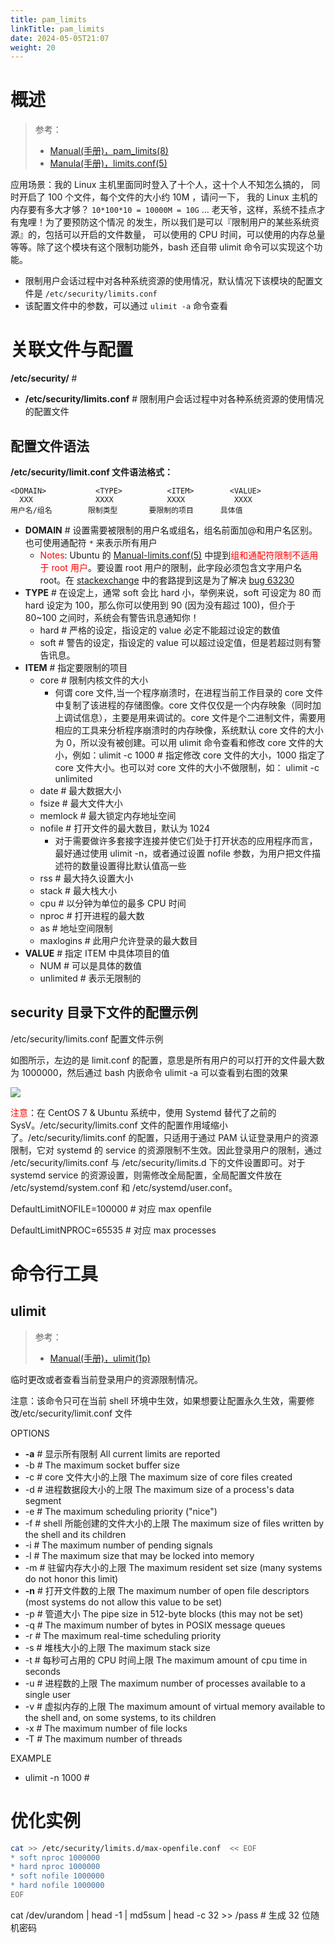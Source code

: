 ```yaml
---
title: pam_limits
linkTitle: pam_limits
date: 2024-05-05T21:07
weight: 20
---
```



# 概述

> 参考：
> 
> - [Manual(手册)，pam_limits(8)](https://man7.org/linux/man-pages/man8/pam_limits.8.html)
> - [Manula(手册)，limits.conf(5)](https://www.man7.org/linux/man-pages/man5/limits.conf.5.html)

应用场景：我的 Linux 主机里面同时登入了十个人，这十个人不知怎么搞的， 同时开启了 100 个文件，每个文件的大小约 10M ，请问一下， 我的 Linux 主机的内存要有多大才够？ `10*100*10 = 10000M = 10G` ... 老天爷，这样，系统不挂点才有鬼哩！为了要预防这个情况 的发生，所以我们是可以『限制用户的某些系统资源』的，包括可以开启的文件数量， 可以使用的 CPU 时间，可以使用的内存总量等等。除了这个模块有这个限制功能外，bash 还自带 ulimit 命令可以实现这个功能。

- 限制用户会话过程中对各种系统资源的使用情况，默认情况下该模块的配置文件是 `/etc/security/limits.conf`
- 该配置文件中的参数，可以通过 `ulimit -a` 命令查看

# 关联文件与配置

**/etc/security/** #

- **/etc/security/limits.conf** # 限制用户会话过程中对各种系统资源的使用情况的配置文件

## 配置文件语法

**/etc/security/limit.conf 文件语法格式：**

```
<DOMAIN>           <TYPE>          <ITEM>        <VALUE>
  XXX              XXXX            XXXX           XXXX
用户名/组名        限制类型       要限制的项目      具体值
```

- **DOMAIN** # 设置需要被限制的用户名或组名，组名前面加@和用户名区别。也可使用通配符 `*` 来表示所有用户
  - <font color="#ff0000">Notes</font>: Ubuntu 的 [Manual-limits.conf(5)](https://manpages.ubuntu.com/manpages/jammy/en/man5/limits.conf.5.html) 中提到<font color="#ff0000">组和通配符限制不适用于 root 用户</font>。要设置 root 用户的限制，此字段必须包含文字用户名 root。在 [stackexchange](https://unix.stackexchange.com/questions/299942/wildcard-domain-in-limits-conf-applies-to-root-user-but-shouldnt) 中的套路提到这是为了解决 [bug 63230](https://bugs.debian.org/cgi-bin/bugreport.cgi?bug=63230)
- **TYPE** # 在设定上，通常 soft 会比 hard 小，举例来说，soft 可设定为 80 而 hard 设定为 100，那么你可以使用到 90 (因为没有超过 100)，但介于 80~100 之间时，系统会有警告讯息通知你！
  - hard # 严格的设定，指设定的 value 必定不能超过设定的数值
  - soft # 警告的设定，指设定的 value 可以超过设定值，但是若超过则有警告讯息。
- **ITEM** # 指定要限制的项目
  - core # 限制内核文件的大小
    - 何谓 core 文件,当一个程序崩溃时，在进程当前工作目录的 core 文件中复制了该进程的存储图像。core 文件仅仅是一个内存映象（同时加上调试信息），主要是用来调试的。core 文件是个二进制文件，需要用相应的工具来分析程序崩溃时的内存映像，系统默认 core 文件的大小为 0，所以没有被创建。可以用 ulimit 命令查看和修改 core 文件的大小，例如：ulimit -c 1000 # 指定修改 core 文件的大小，1000 指定了 core 文件大小。也可以对 core 文件的大小不做限制，如： ulimit -c unlimited
  - date # 最大数据大小
  - fsize # 最大文件大小
  - memlock # 最大锁定内存地址空间
  - nofile # 打开文件的最大数目，默认为 1024
    - 对于需要做许多套接字连接并使它们处于打开状态的应用程序而言，最好通过使用 ulimit -n，或者通过设置 nofile 参数，为用户把文件描述符的数量设置得比默认值高一些
  - rss # 最大持久设置大小
  - stack # 最大栈大小
  - cpu # 以分钟为单位的最多 CPU 时间
  - nproc # 打开进程的最大数
  - as # 地址空间限制
  - maxlogins # 此用户允许登录的最大数目
- **VALUE** # 指定 ITEM 中具体项目的值
  - NUM # 可以是具体的数值
  - unlimited # 表示无限制的

## security 目录下文件的配置示例

/etc/security/limits.conf 配置文件示例

如图所示，左边的是 limit.conf 的配置，意思是所有用户的可以打开的文件最大数为 1000000，然后通过 bash 内嵌命令 ulimit -a 可以查看到右图的效果

![](https://notes-learning.oss-cn-beijing.aliyuncs.com/xg1n26/1616166776345-13a61424-8c05-47a2-af4a-aac10869dcaa.png)

<font color="#ff0000">注意</font>：在 CentOS 7 & Ubuntu 系统中，使用 Systemd 替代了之前的 SysV。/etc/security/limits.conf 文件的配置作用域缩小了。/etc/security/limits.conf 的配置，只适用于通过 PAM 认证登录用户的资源限制，它对 systemd 的 service 的资源限制不生效。因此登录用户的限制，通过 /etc/security/limits.conf 与 /etc/security/limits.d 下的文件设置即可。对于 systemd service 的资源设置，则需修改全局配置，全局配置文件放在 /etc/systemd/system.conf 和 /etc/systemd/user.conf。

DefaultLimitNOFILE=100000 # 对应 max openfile

DefaultLimitNPROC=65535 # 对应 max processes

# 命令行工具

## ulimit

> 参考：
> - [Manual(手册)，ulimit(1p)](https://man7.org/linux/man-pages/man1/ulimit.1p.html)

临时更改或者查看当前登录用户的资源限制情况。

注意：该命令只可在当前 shell 环境中生效，如果想要让配置永久生效，需要修改/etc/security/limit.conf 文件

OPTIONS

- **-a** # 显示所有限制 All current limits are reported
- -b # The maximum socket buffer size
- -c # core 文件大小的上限 The maximum size of core files created
- -d # 进程数据段大小的上限 The maximum size of a process's data segment
- -e # The maximum scheduling priority ("nice")
- -f # shell 所能创建的文件大小的上限 The maximum size of files written by the shell and its children
- -i # The maximum number of pending signals
- -l # The maximum size that may be locked into memory
- -m # 驻留内存大小的上限 The maximum resident set size (many systems do not honor this limit)
- **-n** # 打开文件数的上限 The maximum number of open file descriptors (most systems do not allow this value to be set)
- -p # 管道大小 The pipe size in 512-byte blocks (this may not be set)
- -q # The maximum number of bytes in POSIX message queues
- -r # The maximum real-time scheduling priority
- -s # 堆栈大小的上限 The maximum stack size
- -t # 每秒可占用的 CPU 时间上限 The maximum amount of cpu time in seconds
- -u # 进程数的上限 The maximum number of processes available to a single user
- -v # 虚拟内存的上限 The maximum amount of virtual memory available to the shell and, on some systems, to its children
- -x # The maximum number of file locks
- -T # The maximum number of threads

EXAMPLE

- ulimit -n 1000 #

# 优化实例

```bash
cat >> /etc/security/limits.d/max-openfile.conf  << EOF
* soft nproc 1000000
* hard nproc 1000000
* soft nofile 1000000
* hard nofile 1000000
EOF
```

cat /dev/urandom | head -1 | md5sum | head -c 32 >> /pass # 生成 32 位随机密码
